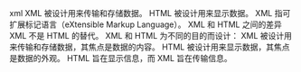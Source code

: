 xml
    XML 被设计用来传输和存储数据。
    HTML 被设计用来显示数据。
    XML 指可扩展标记语言（eXtensible Markup Language）。
    XML 和 HTML 之间的差异
    XML 不是 HTML 的替代。
    XML 和 HTML 为不同的目的而设计：
    XML 被设计用来传输和存储数据，其焦点是数据的内容。
    HTML 被设计用来显示数据，其焦点是数据的外观。
    HTML 旨在显示信息，而 XML 旨在传输信息。

